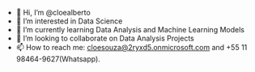 - 👋 Hi, I’m @cloealberto
- 👀 I’m interested in Data Science
- 🌱 I’m currently learning Data Analysis and Machine Learning Models
- 💞️ I’m looking to collaborate on Data Analysis Projects
- 📫 How to reach me: cloesouza@2ryxd5.onmicrosoft.com and +55 11 98464-9627(Whatsapp).

<!---
cloealberto/cloealberto is a ✨ special ✨ repository because its `README.md` (this file) appears on your GitHub profile.
You can click the Preview link to take a look at your changes.
--->

